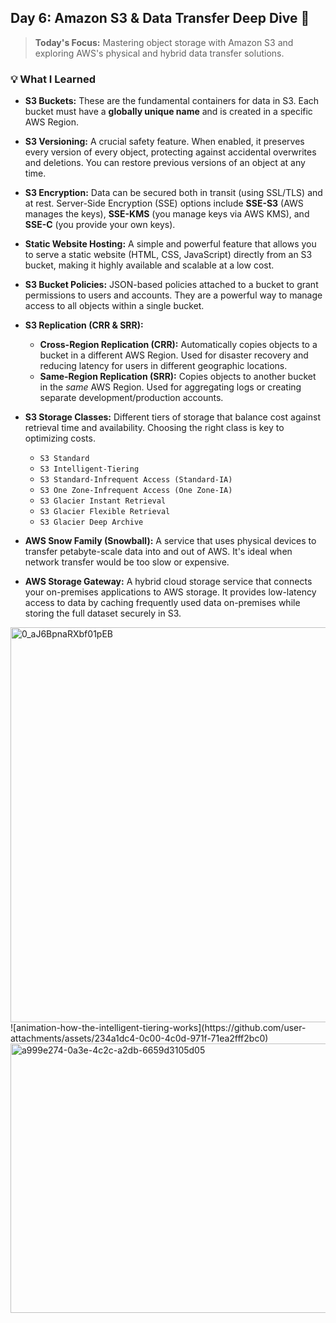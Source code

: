 ## Day 6: Amazon S3 & Data Transfer Deep Dive 🚀

> **Today's Focus:** Mastering object storage with Amazon S3 and exploring AWS's physical and hybrid data transfer solutions.

### 💡 What I Learned

-   **S3 Buckets:** These are the fundamental containers for data in S3. Each bucket must have a **globally unique name** and is created in a specific AWS Region.

-   **S3 Versioning:** A crucial safety feature. When enabled, it preserves every version of every object, protecting against accidental overwrites and deletions. You can restore previous versions of an object at any time.

-   **S3 Encryption:** Data can be secured both in transit (using SSL/TLS) and at rest. Server-Side Encryption (SSE) options include **SSE-S3** (AWS manages the keys), **SSE-KMS** (you manage keys via AWS KMS), and **SSE-C** (you provide your own keys).

-   **Static Website Hosting:** A simple and powerful feature that allows you to serve a static website (HTML, CSS, JavaScript) directly from an S3 bucket, making it highly available and scalable at a low cost.

-   **S3 Bucket Policies:** JSON-based policies attached to a bucket to grant permissions to users and accounts. They are a powerful way to manage access to all objects within a single bucket.

-   **S3 Replication (CRR & SRR):**
    -   **Cross-Region Replication (CRR):** Automatically copies objects to a bucket in a different AWS Region. Used for disaster recovery and reducing latency for users in different geographic locations.
    -   **Same-Region Replication (SRR):** Copies objects to another bucket in the *same* AWS Region. Used for aggregating logs or creating separate development/production accounts.

-   **S3 Storage Classes:** Different tiers of storage that balance cost against retrieval time and availability. Choosing the right class is key to optimizing costs.
    -   `S3 Standard`
    -   `S3 Intelligent-Tiering`
    -   `S3 Standard-Infrequent Access (Standard-IA)`
    -   `S3 One Zone-Infrequent Access (One Zone-IA)`
    -   `S3 Glacier Instant Retrieval`
    -   `S3 Glacier Flexible Retrieval`
    -   `S3 Glacier Deep Archive`

-   **AWS Snow Family (Snowball):** A service that uses physical devices to transfer petabyte-scale data into and out of AWS. It's ideal when network transfer would be too slow or expensive.

-   **AWS Storage Gateway:** A hybrid cloud storage service that connects your on-premises applications to AWS storage. It provides low-latency access to data by caching frequently used data on-premises while storing the full dataset securely in S3.

<img width="1400" height="632" alt="0_aJ6BpnaRXbf01pEB" src="https://github.com/user-attachments/assets/a0c17c91-5c0a-47fc-86dd-34230a1cd8b9" />
![animation-how-the-intelligent-tiering-works](https://github.com/user-attachments/assets/234a1dc4-0c00-4c0d-971f-71ea2fff2bc0)
<img width="810" height="431" alt="a999e274-0a3e-4c2c-a2db-6659d3105d05" src="https://github.com/user-attachments/assets/5113cb09-2180-427c-83dd-795407e4d7a4" />

